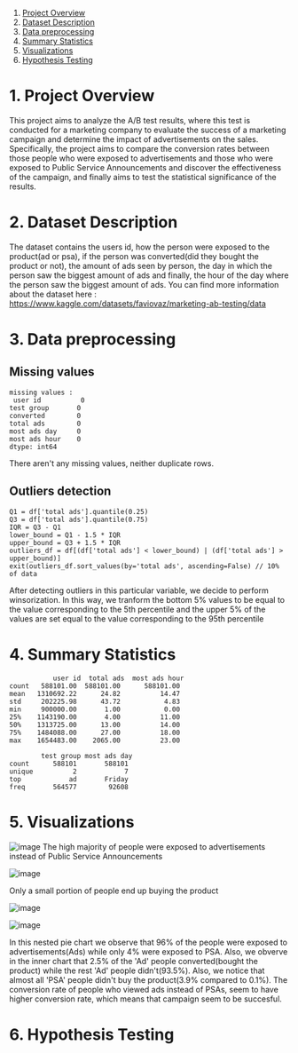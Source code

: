 

1. [Project Overview](#project-overview)
2. [Dataset Description](#dataset-description)
3. [Data preprocessing](#data-preprocessing)
4. [Summary Statistics](#summary-statistics)
5. [Visualizations](#visualizations)
6. [Hypothesis Testing](#hypothesis-testing) 



# 1. Project Overview

This project aims to analyze the A/B test results, where this test is conducted for a marketing company to evaluate the success of a marketing campaign and determine the impact of advertisements on the sales. Specifically, the project aims to compare the conversion rates between those people who were exposed to advertisements and those who were exposed to Public Service Announcements and discover the effectiveness of the campaign, and finally aims to test the statistical significance of the results.

# 2. Dataset Description
The dataset contains the users id, how the person were exposed to the product(ad or psa), if the person was converted(did they bought the product or not), the amount of ads seen by person, the day in which the person saw the biggest amount of ads and finally, the hour of the day where the person saw the biggest amount of ads. You can find more information about the dataset here : https://www.kaggle.com/datasets/faviovaz/marketing-ab-testing/data

  
# 3. Data preprocessing


## Missing values

```
missing values : 
 user id          0
test group       0
converted        0
total ads        0
most ads day     0
most ads hour    0
dtype: int64
```
There aren't any missing values, neither duplicate rows.



## Outliers detection
```
Q1 = df['total ads'].quantile(0.25)
Q3 = df['total ads'].quantile(0.75)
IQR = Q3 - Q1
lower_bound = Q1 - 1.5 * IQR
upper_bound = Q3 + 1.5 * IQR
outliers_df = df[(df['total ads'] < lower_bound) | (df['total ads'] > upper_bound)]
exit(outliers_df.sort_values(by='total ads', ascending=False) // 10% of data
```
After detecting outliers in this particular variable, we decide to perform winsorization. In this way, we tranform the bottom 5% values to be equal to the value corresponding to the 5th percentile and the upper 5% of the values are set equal to the value corresponding to the 95th percentile


# 4. Summary Statistics
```
           user id  total ads  most ads hour
count   588101.00  588101.00      588101.00
mean   1310692.22      24.82          14.47
std     202225.98      43.72           4.83
min     900000.00       1.00           0.00
25%    1143190.00       4.00          11.00
50%    1313725.00      13.00          14.00
75%    1484088.00      27.00          18.00
max    1654483.00    2065.00          23.00

        test group most ads day
count      588101       588101
unique          2            7
top            ad       Friday
freq       564577        92608

```


# 5. Visualizations



![image](https://github.com/BillysKes/a-b-testing-marketing/assets/73298709/5af13758-6e2f-41d3-9edb-b7218b2486e9)
The high majority of people were exposed to advertisements instead of Public Service Announcements

![image](https://github.com/BillysKes/a-b-testing-marketing/assets/73298709/386244cd-47e4-4fbf-a594-862c3cda1229)

Only a small portion of people end up buying the product

![image](https://github.com/BillysKes/a-b-testing-marketing/assets/73298709/16fd85ea-9feb-49ae-8afe-daeb972342e4)



![image](https://github.com/BillysKes/a-b-testing-marketing/assets/73298709/636185ac-1af1-463f-a891-66af1c898a80)

In this nested pie chart we observe that 96% of the people were exposed to advertisements(Ads) while only 4% were exposed to PSA. Also, we obverve in the inner chart that 2.5% of the 'Ad' people converted(bought the product) while the rest 'Ad' people didn't(93.5%). Also, we notice that almost all 'PSA' people didn't buy the product(3.9% compared to 0.1%). The conversion rate of people who viewed ads instead of PSAs, seem to have higher conversion rate, which means that campaign seem to be succesful.

# 6. Hypothesis Testing
